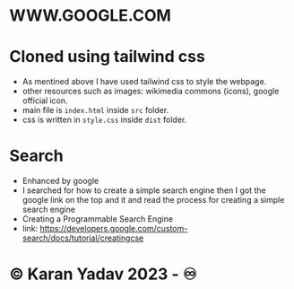 # WWW.GOOGLE.COM
# Cloned using tailwind css
- As mentined above I have used tailwind css to style the webpage.
- other resources such as images: wikimedia commons (icons), google official icon.
- main file is `index.html` inside `src` folder.
- css is written in `style.css` inside `dist` folder.
# Search
- Enhanced by google
- I searched for how to create a simple search engine then I got the google link on the top and it and read the process for creating a simple search engine
- Creating a Programmable Search Engine
- link: https://developers.google.com/custom-search/docs/tutorial/creatingcse

# ©️ Karan Yadav 2023 - ♾️
